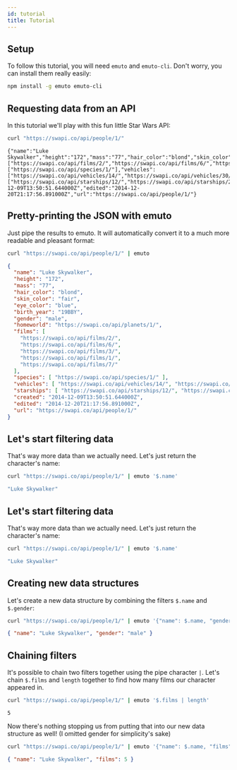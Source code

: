 ```yaml
---
id: tutorial
title: Tutorial
---
```


## Setup
To follow this tutorial, you will need `emuto` and `emuto-cli`. Don't worry,
you can install them really easily:

```bash
npm install -g emuto emuto-cli
```


## Requesting data from an API

In this tutorial we'll play with this fun little Star Wars API:

```bash
curl "https://swapi.co/api/people/1/"
```

```text
{"name":"Luke Skywalker","height":"172","mass":"77","hair_color":"blond","skin_color":"fair","eye_color":"blue","birth_year":"19BBY","gender":"male","homeworld":"https://swapi.co/api/planets/1/","films":["https://swapi.co/api/films/2/","https://swapi.co/api/films/6/","https://swapi.co/api/films/3/","https://swapi.co/api/films/1/","https://swapi.co/api/films/7/"],"species":["https://swapi.co/api/species/1/"],"vehicles":["https://swapi.co/api/vehicles/14/","https://swapi.co/api/vehicles/30/"],"starships":["https://swapi.co/api/starships/12/","https://swapi.co/api/starships/22/"],"created":"2014-12-09T13:50:51.644000Z","edited":"2014-12-20T21:17:56.891000Z","url":"https://swapi.co/api/people/1/"}
```


## Pretty-printing the JSON with emuto

Just pipe the results to emuto. It will automatically convert it to a much more
readable and pleasant format:

```bash
curl "https://swapi.co/api/people/1/" | emuto
```

```json
{
  "name": "Luke Skywalker",
  "height": "172",
  "mass": "77",
  "hair_color": "blond",
  "skin_color": "fair",
  "eye_color": "blue",
  "birth_year": "19BBY",
  "gender": "male",
  "homeworld": "https://swapi.co/api/planets/1/",
  "films": [
    "https://swapi.co/api/films/2/",
    "https://swapi.co/api/films/6/",
    "https://swapi.co/api/films/3/",
    "https://swapi.co/api/films/1/",
    "https://swapi.co/api/films/7/"
  ],
  "species": [ "https://swapi.co/api/species/1/" ],
  "vehicles": [ "https://swapi.co/api/vehicles/14/", "https://swapi.co/api/vehicles/30/" ],
  "starships": [ "https://swapi.co/api/starships/12/", "https://swapi.co/api/starships/22/" ],
  "created": "2014-12-09T13:50:51.644000Z",
  "edited": "2014-12-20T21:17:56.891000Z",
  "url": "https://swapi.co/api/people/1/"
}
```


## Let's start filtering data

That's way more data than we actually need. Let's just return the character's
name:

```bash
curl "https://swapi.co/api/people/1/" | emuto '$.name'
```

```js
"Luke Skywalker"
```


## Let's start filtering data

That's way more data than we actually need. Let's just return the character's
name:

```bash
curl "https://swapi.co/api/people/1/" | emuto '$.name'
```

```js
"Luke Skywalker"
```


## Creating new data structures

Let's create a new data structure by combining the filters `$.name` and
`$.gender`:

```bash
curl "https://swapi.co/api/people/1/" | emuto '{"name": $.name, "gender": $.gender}'
```

```json
{ "name": "Luke Skywalker", "gender": "male" }
```

## Chaining filters

It's possible to chain two filters together using the pipe character `|`. Let's
chain `$.films` and `length` together to find how many films our character
appeared in.

```bash
curl "https://swapi.co/api/people/1/" | emuto '$.films | length'
```

```
5
```

Now there's nothing stopping us from putting that into our new data structure
as well! (I omitted gender for simplicity's sake)

```bash
curl "https://swapi.co/api/people/1/" | emuto '{"name": $.name, "films": ($.films | length)}'
```

```json
{ "name": "Luke Skywalker", "films": 5 }
```
